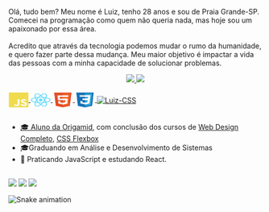 <p>Olá, tudo bem? Meu nome é Luiz, tenho 28 anos e sou de Praia Grande-SP. Comecei na programação como quem não queria nada, mas hoje sou um apaixonado por essa área. 
 <br>
  <br>Acredito que através da tecnologia podemos mudar o rumo da humanidade, e quero fazer parte dessa mudança. Meu maior objetivo é impactar a vida das pessoas com a minha capacidade de solucionar problemas.</p>

<div align="center">
  <a href="https://github.com/luizintrepido">
  <img height="180em" src="https://github-readme-stats.vercel.app/api?username=luizintrepido&show_icons=true&theme=tokyonight&include_all_commits=true&count_private=true"/>
  <img height="180em" src="https://github-readme-stats.vercel.app/api/top-langs/?username=luizintrepido&layout=compact&langs_count=7&theme=tokyonight"/>
</div>

<div style="display: inline_block"><br>
  <img align="center" alt="Luiz-Js" height="30" width="40" src="https://raw.githubusercontent.com/devicons/devicon/master/icons/javascript/javascript-plain.svg">
  <img align="center" alt="Luiz-React" height="30" width="40" src="https://raw.githubusercontent.com/devicons/devicon/master/icons/react/react-original.svg">
  <img align="center" alt="Luiz-HTML" height="30" width="40" src="https://raw.githubusercontent.com/devicons/devicon/master/icons/html5/html5-original.svg">
  <img align="center" alt="Luiz-CSS" height="30" width="40" src="https://raw.githubusercontent.com/devicons/devicon/master/icons/css3/css3-original.svg">
  <img align="center" alt="Luiz-CSS" height="30" width="40" src="https://cdn.jsdelivr.net/gh/devicons/devicon/icons/figma/figma-original.svg" />
  
 </div>
    
  ##
  

- 🎓 Aluno da [Origamid](https://www.origamid.com/), com conclusão dos cursos de [Web Design Completo](https://www.origamid.com/certificate/818a1d1b/), [CSS Flexbox
](https://www.origamid.com/certificate/a486c284//) 
- 🎓Graduando em Análise e Desenvolvimento de Sistemas
- 🌱 Praticando JavaScript e estudando React.
 
 ##
 
 <div> 
  <a href="https://www.instagram.com/luiz.intrepido/" target="_blank"><img src="https://img.shields.io/badge/-Instagram-%23E4405F?style=for-the-badge&logo=instagram&logoColor=white" target="_blank"></a>
  <a href = "mailto:luizintrepido@gmail.com"><img src="https://img.shields.io/badge/-Gmail-%23333?style=for-the-badge&logo=gmail&logoColor=white" target="_blank"></a>
  <a href="https://www.linkedin.com/in/luizintrepido" target="_blank"><img src="https://img.shields.io/badge/-LinkedIn-%230077B5?style=for-the-badge&logo=linkedin&logoColor=white" target="_blank"></a> 
 
  ![Snake animation](https://github.com/luizintrepido/luizintrepido/blob/output/github-contribution-grid-snake.svg)
 
</div>
<br>
